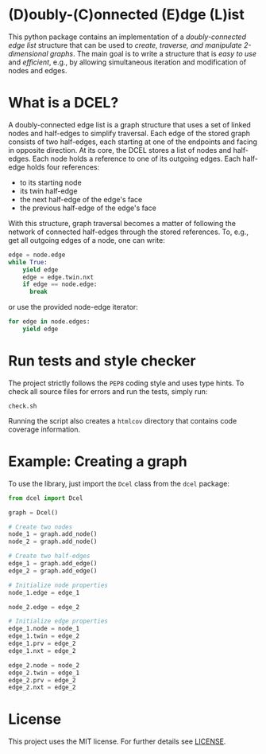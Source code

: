 # (D)oubly-(C)onnected (E)dge (L)ist

This python package contains an implementation of a *doubly-connected edge list* structure that can be used to *create, traverse, and manipulate 2-dimensional graphs*.
The main goal is to write a structure that is *easy to use* and *efficient*, e.g., by allowing simultaneous iteration and modification of nodes and edges.

# What is a DCEL?

A doubly-connected edge list is a graph structure that uses a set of linked nodes and half-edges to simplify traversal.
Each edge of the stored graph consists of two half-edges, each starting at one of the endpoints and facing in opposite direction.
At its core, the DCEL stores a list of nodes and half-edges.
Each node holds a reference to one of its outgoing edges.
Each half-edge holds four references:
  * to its starting node
  * its twin half-edge
  * the next half-edge of the edge's face
  * the previous half-edge of the edge's face
  
With this structure, graph traversal becomes a matter of following the network of connected half-edges through the stored references.
To, e.g., get all outgoing edges of a node, one can write:
```python
edge = node.edge
while True:
    yield edge
    edge = edge.twin.nxt
    if edge == node.edge:
      break
```
or use the provided node-edge iterator:
```python
for edge in node.edges:
    yield edge
```

# Run tests and style checker

The project strictly follows the `PEP8` coding style and uses type hints.
To check all source files for errors and run the tests, simply run:

```shell
check.sh
```

Running the script also creates a `htmlcov` directory that contains code coverage information.

# Example: Creating a graph

To use the library, just import the `Dcel` class from the `dcel` package:

```python
from dcel import Dcel

graph = Dcel()

# Create two nodes
node_1 = graph.add_node()
node_2 = graph.add_node()

# Create two half-edges
edge_1 = graph.add_edge()
edge_2 = graph.add_edge()

# Initialize node properties
node_1.edge = edge_1

node_2.edge = edge_2

# Initialize edge properties
edge_1.node = node_1
edge_1.twin = edge_2
edge_1.prv = edge_2
edge_1.nxt = edge_2

edge_2.node = node_2
edge_2.twin = edge_1
edge_2.prv = edge_2
edge_2.nxt = edge_2
```

# License

This project uses the MIT license. For further details see [LICENSE](LICENSE).
